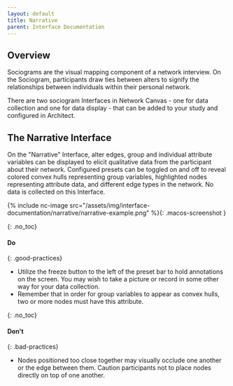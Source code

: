 ```yaml
---
layout: default
title: Narrative
parent: Interface Documentation
---
```


## Overview

Sociograms are the visual mapping component of a network interview. On the Sociogram, participants draw ties between alters to signify the relationships between individuals within their personal network.

There are two sociogram Interfaces in Network Canvas - one for data collection and one for data display - that can be added to your study and configured in Architect.

## The Narrative Interface

On the "Narrative" Interface, alter edges, group and individual attribute variables can be displayed to elicit qualitative data from the participant about their network. Configured presets can be toggled on and off to reveal colored convex hulls representing group variables, highlighted nodes representing attribute data, and different edge types in the network. No data is collected on this Interface. 

{% include nc-image src="/assets/img/interface-documentation/narrative/narrative-example.png" %}{: .macos-screenshot }

{: .no_toc}
#### Do

{: .good-practices}
- Utilize the freeze button to the left of the preset bar to hold annotations on the screen. You may wish to take a picture or record in some other way for your data collection.
- Remember that in order for group variables to appear as convex hulls, two or more nodes must have this attribute.

{: .no_toc}
#### Don't

{: .bad-practices}
- Nodes positioned too close together may visually occlude one another or the edge between them. Caution participants not to place nodes directly on top of one another. 

